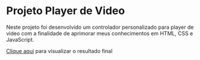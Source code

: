 # Projeto Player de Video
Neste projeto foi desenvolvido um controlador personalizado para player de video com a finalidade de aprimorar meus conhecimentos em HTML, CSS e JavaScript.

[Clique aqui](https://rodrigobep.github.io/projeto-player-video/) para visualizar o resultado final
